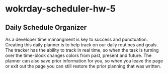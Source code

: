 # wokrday-scheduler-hw-5

## Daily Schedule Organizer

As a developer time manangment is key to success and punctuation. Creating this daily planner is to help track on our daily routines and goals. The tracker has the ability to track in real time, so when the task is turning over the time-block changes colors from past, present and future. The planner can also save prior information for you, so when you leave the page or exit out the page you can still restore the prior planning that was written. 
